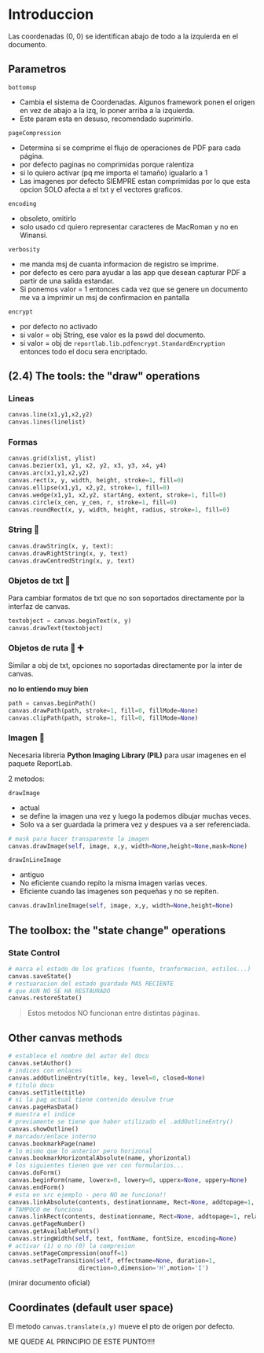 # Introduccion 

Las coordenadas (0, 0) se identifican
abajo de todo a la izquierda en el documento.

## Parametros

`bottomup`
* Cambia el sistema de Coordenadas. Algunos
framework ponen el origen en vez de abajo
a la izq, lo poner arriba a la izquierda.
* Este param esta en desuso, recomendado suprimirlo.

`pageCompression`
* Determina si se 
comprime el flujo de operaciones de PDF 
para cada página.
* por defecto paginas no comprimidas porque
ralentiza
* si lo quiero activar (pq me importa 
el tamaño) igualarlo a 1
* Las imagenes por defecto SIEMPRE estan
comprimidas por lo que esta opcion SOLO
afecta a el txt y el vectores graficos.

`encoding`
* obsoleto, omitirlo
* solo usado cd quiero representar caracteres
de MacRoman y no en Winansi.

`verbosity`
* me manda msj de cuanta informacion de registro 
se imprime.
* por defecto es cero para ayudar a las app
que desean capturar PDF a partir de una
salida estandar.
* Si ponemos valor = 1 entonces cada vez
que se genere un documento me va a imprimir
un msj de confirmacion en pantalla

`encrypt`
* por defecto no activado
* si valor = obj String, ese valor es la 
pswd del documento.
* si valor = obj de `reportlab.lib.pdfencrypt.StandardEncryption`
entonces todo el docu sera encriptado.

## (2.4) The tools: the "draw" operations

### Lineas

```python
canvas.line(x1,y1,x2,y2)
canvas.lines(linelist)
```

### Formas

```python
canvas.grid(xlist, ylist)
canvas.bezier(x1, y1, x2, y2, x3, y3, x4, y4)
canvas.arc(x1,y1,x2,y2)
canvas.rect(x, y, width, height, stroke=1, fill=0)
canvas.ellipse(x1,y1, x2,y2, stroke=1, fill=0)
canvas.wedge(x1,y1, x2,y2, startAng, extent, stroke=1, fill=0)
canvas.circle(x_cen, y_cen, r, stroke=1, fill=0)
canvas.roundRect(x, y, width, height, radius, stroke=1, fill=0)
```

### String :thread:

```python
canvas.drawString(x, y, text):
canvas.drawRightString(x, y, text)
canvas.drawCentredString(x, y, text)
```

### Objetos de txt :book:

Para cambiar formatos de txt que no son 
soportados directamente por la interfaz
de canvas.

```python
textobject = canvas.beginText(x, y)
canvas.drawText(textobject)
```

### Objetos de ruta :book: :heavy_plus_sign:

Similar a obj de txt, opciones no soportadas
directamente por la inter de canvas.

**no lo entiendo muy bien**

```python
path = canvas.beginPath()
canvas.drawPath(path, stroke=1, fill=0, fillMode=None)
canvas.clipPath(path, stroke=1, fill=0, fillMode=None) 
```

### Imagen :camera_flash:
Necesaria libreria **Python Imaging Library (PIL)**
para usar imagenes en el paquete ReportLab.

2 metodos:

`drawImage`

* actual
* se define la imagen una vez y luego la podemos dibujar
muchas veces.
* Solo va a ser guardada la primera vez y despues va a ser referenciada.

```python
# mask para hacer transparente la imagen
canvas.drawImage(self, image, x,y, width=None,height=None,mask=None)
```

`drawInLineImage`

* antiguo
* No eficiente cuando repito la misma imagen varias veces.
* Eficiente cuando las imagenes son pequeñas y no se repiten.

```python
canvas.drawInlineImage(self, image, x,y, width=None,height=None)
```

## The toolbox: the "state change" operations

### State Control

```python
# marca el estado de los graficos (fuente, tranformacion, estilos...)
canvas.saveState()
# restuaracion del estado guardado MAS RECIENTE 
# que AUN NO SE HA RESTAURADO
canvas.restoreState()
```
> Estos metodos NO funcionan entre distintas páginas.

## Other canvas methods

```python
# establece el nombre del autor del docu
canvas.setAuthor()
# indices con enlaces
canvas.addOutlineEntry(title, key, level=0, closed=None)
# titulo docu
canvas.setTitle(title)
# si la pag actual tiene contenido devulve true
canvas.pageHasData()
# muestra el indice 
# previamente se tiene que haber utilizado el .addOutlineEntry()
canvas.showOutline()
# marcador/enlace interno
canvas.bookmarkPage(name)
# lo mismo que lo anterior pero horizonal
canvas.bookmarkHorizontalAbsolute(name, yhorizontal)
# los siguientes tienen que ver con formularios...
canvas.doForm()
canvas.beginForm(name, lowerx=0, lowery=0, upperx=None, uppery=None)
canvas.endForm()
# esta en src ejemplo - pero NO me funciona!!
canvas.linkAbsolute(contents, destinationname, Rect=None, addtopage=1, name=None, **kw)
# TAMPOCO me funciona
canvas.linkRect(contents, destinationname, Rect=None, addtopage=1, relative=1, name=None, **kw)
canvas.getPageNumber()
canvas.getAvailableFonts()
canvas.stringWidth(self, text, fontName, fontSize, encoding=None)
# activar (1) o no (0) la compresion
canvas.setPageCompression(onoff=1)
canvas.setPageTransition(self, effectname=None, duration=1,
                    direction=0,dimension='H',motion='I')
```

(mirar documento oficial)


## Coordinates (default user space)

El metodo `canvas.translate(x,y)` mueve el pto de origen por 
defecto.

ME QUEDE AL PRINCIPIO DE ESTE PUNTO!!!!

